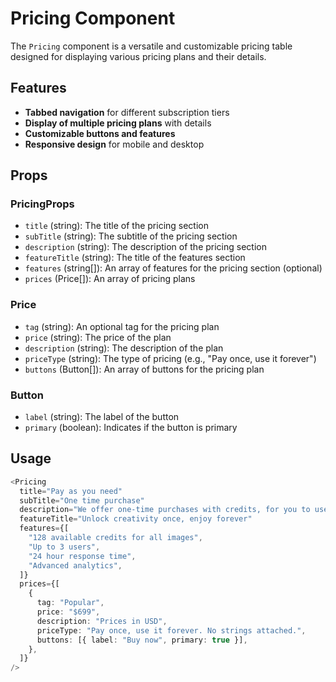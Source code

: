 # Pricing Component

The `Pricing` component is a versatile and customizable pricing table designed for displaying various pricing plans and their details.

## Features

- **Tabbed navigation** for different subscription tiers
- **Display of multiple pricing plans** with details
- **Customizable buttons and features**
- **Responsive design** for mobile and desktop

## Props

### PricingProps

- `title` (string): The title of the pricing section
- `subTitle` (string): The subtitle of the pricing section
- `description` (string): The description of the pricing section
- `featureTitle` (string): The title of the features section
- `features` (string[]): An array of features for the pricing section (optional)
- `prices` (Price[]): An array of pricing plans

### Price

- `tag` (string): An optional tag for the pricing plan
- `price` (string): The price of the plan
- `description` (string): The description of the plan
- `priceType` (string): The type of pricing (e.g., "Pay once, use it forever")
- `buttons` (Button[]): An array of buttons for the pricing plan

### Button

- `label` (string): The label of the button
- `primary` (boolean): Indicates if the button is primary

## Usage

```typescript
<Pricing
  title="Pay as you need"
  subTitle="One time purchase"
  description="We offer one-time purchases with credits, for you to use as needed. Always active."
  featureTitle="Unlock creativity once, enjoy forever"
  features={[
    "128 available credits for all images",
    "Up to 3 users",
    "24 hour response time",
    "Advanced analytics",
  ]}
  prices={[
    {
      tag: "Popular",
      price: "$699",
      description: "Prices in USD",
      priceType: "Pay once, use it forever. No strings attached.",
      buttons: [{ label: "Buy now", primary: true }],
    },
  ]}
/>
